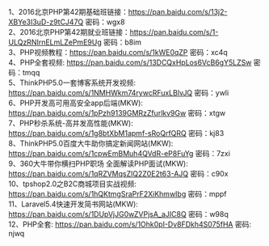 1、2016北京PHP第42期基础班链接：https://pan.baidu.com/s/13j2-XBYe3I3uD-z9tCJ47Q 密码：wgx8  
2、2016北京PHP第42期就业班链接：https://pan.baidu.com/s/1-ULQzRNIrnELmLZePmE9Ug 密码：b8im  
3、PHP视频教程：https://pan.baidu.com/s/1kWE0qZP 密码：xc4q  
4、PHP全套视频: https://pan.baidu.com/s/13DCQxHpLos6VcB6gY5LZSw 密码：tmqq  
5、ThinkPHP5.0一套博客系统开发视频: https://pan.baidu.com/s/1NMHWkm74rywcRFuxLBlvJQ 密码：ywli  
6、PHP开发高可用高安全app后端(MKW): https://pan.baidu.com/s/1pPzh9139GMRzZfurlkv9Gw 密码：xtgw  
7、PHP秒杀系统-高并发高性能(MKW): https://pan.baidu.com/s/1g8btXbM1apmf-sRoQrfQRQ 密码：kj83  
8、ThinkPHP5.0百度大牛助你搞定新闻网站(MKW): https://pan.baidu.com/s/1cpwEmBMuh4QVdR-eP8FuYg 密码：7zxi  
9、360大牛带你横扫PHP职场 全面解读PHP面试(MKW): https://pan.baidu.com/s/1qRZVMqsZlQ2Z0E2t63-AJQ 密码：c90x  
10、tpshop2.0之B2C商城项目实战视频: https://pan.baidu.com/s/1hQKtmgSraPrF2XiKhmwIbg 密码：mppf  
11、Laravel5.4快速开发简书网站(MKW): https://pan.baidu.com/s/1DUpVjJG0wZVPjsA_aJIC8Q 密码：w98q  
12、PHP全套: https://pan.baidu.com/s/1Ohk0pI-Dv8FDkh4S075fHA 密码: njwq  
